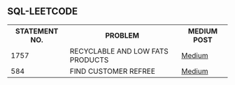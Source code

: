 ## SQL-LEETCODE
<table>
  <tr>
    <th>STATEMENT NO. </th>
    <th>PROBLEM</th>
    <th>MEDIUM POST</th>
  </tr>
  <tr>
    <td>1757</td>
    <td>RECYCLABLE AND LOW FATS PRODUCTS</td>
    <td><a href="https://medium.com/@ananyagupta1812/problem-statement-1757-recyclable-and-low-fats-products-65e3392daeb9" name="Medium" target="blank">Medium</a></td>
  </tr>
  <tr>
    <td>584</td>
    <td>FIND CUSTOMER REFREE</td>
    <td><a href="https://medium.com/@ananyagupta1812/problem-statement-584-find-customer-refree-3cc44dd2bed1" name="Medium" target="blank">Medium</a></td>
  </tr>
</table>
